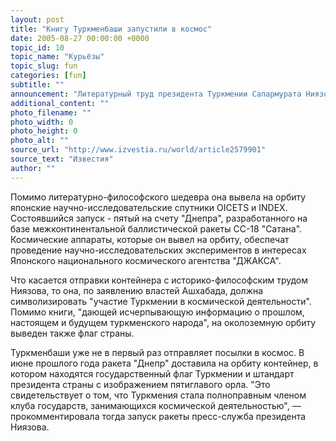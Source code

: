 ```yaml
---
layout: post
title: "Книгу Туркменбаши запустили в космос"
date: 2005-08-27 00:00:00 +0000
topic_id: 10
topic_name: "Курьёзы"
topic_slug: fun
categories: [fun]
subtitle: ""
announcement: "Литературный труд президента Туркмении Сапармурата Ниязова \"Рухнама\" отправили в космос. Книгу и государственный флаг страны поместили в верхний контейнер российской ракеты-носителя \"Днепр\", запущенной с космодрома Байконур."
additional_content: ""
photo_filename: ""
photo_width: 0
photo_height: 0
photo_alt: ""
source_url: "http://www.izvestia.ru/world/article2579901"
source_text: "Известия"
author: ""
---
```

Помимо литературно-философского шедевра она вывела на орбиту японские научно-исследовательские спутники OIСETS и INDEX. Состоявшийся запуск - пятый на счету "Днепра", разработанного на базе межконтинентальной баллистической ракеты СС-18 "Сатана". Космические аппараты, которые он вывел на орбиту, обеспечат проведение научно-исследовательских экспериментов в интересах Японского национального космического агентства "ДЖАКСА".

Что касается отправки контейнера с историко-философским трудом Ниязова, то она, по заявлению властей Ашхабада, должна символизировать "участие Туркмении в космической деятельности". Помимо книги, "дающей исчерпывающую информацию о прошлом, настоящем и будущем туркменского народа", на околоземную орбиту выведен также флаг страны.

Туркменбаши уже не в первый раз отправляет посылки в космос. В июне прошлого года ракета "Днепр" доставила на орбиту контейнер, в котором находятся государственный флаг Туркмении и штандарт президента страны с изображением пятиглавого орла. "Это свидетельствует о том, что Туркмения стала полноправным членом клуба государств, занимающихся космической деятельностью", &mdash; прокомментировала тогда запуск ракеты пресс-служба президента Ниязова.
